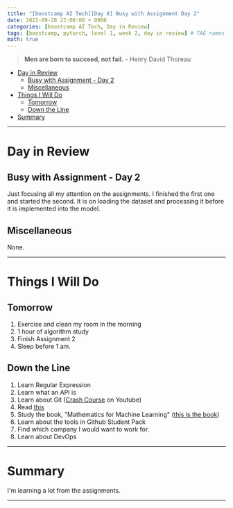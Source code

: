 ```yaml
---
title: "[boostcamp AI Tech][Day 8] Busy with Assignment Day 2"
date: 2022-09-28 22:00:00 + 0900
categories: [boostcamp AI Tech, Day in Review]
tags: [boostcamp, pytorch, level 1, week 2, day in review] # TAG names should always be lowercase
math: true
---
```


> **Men are born to succeed, not fail.** - Henry David Thoreau

- [Day in Review](#day-in-review)
  - [Busy with Assignment - Day 2](#busy-with-assignment---day-2)
  - [Miscellaneous](#miscellaneous)
- [Things I Will Do](#things-i-will-do)
  - [Tomorrow](#tomorrow)
  - [Down the Line](#down-the-line)
- [Summary](#summary)

---

# Day in Review

## Busy with Assignment - Day 2

Just focusing all my attention on the assignments. I finished the first one and started the second. It is on loading the dataset and processing it before it is implemented into the model.

## Miscellaneous

None.

---

# Things I Will Do

## Tomorrow

1. Exercise and clean my room in the morning
2. 1 hour of algorithm study
3. Finish Assignment 2
4. Sleep before 1 am.

## Down the Line

1. Learn Regular Expression
2. Learn what an API is
3. Learn about Git ([Crash Course](https://www.youtube.com/watch?v=RGOj5yH7evk) on Youtube)
4. Read [this](https://www.gartner.com/en/articles/what-s-new-in-artificial-intelligence-from-the-2022-gartner-hype-cycle)
5. Study the book, "Mathematics for Machine Learning" ([this is the book](https://mml-book.github.io/book/mml-book.pdf))
6. Learn about the tools in Github Student Pack
7. Find which company I would want to work for.
8. Learn about DevOps

---

# Summary

I'm learning a lot from the assignments.

---
